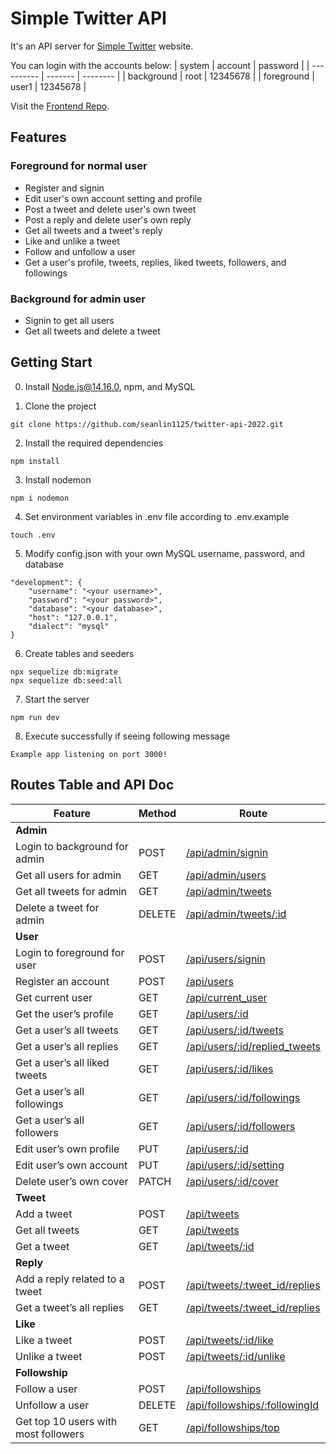 # Simple Twitter API
It's an API server for [Simple Twitter](https://gino-hsu.github.io/simple-twitter/) website.

You can login with the accounts below:
| system     | account | password |
| ---------- | ------- | -------- |
| background | root    | 12345678 |
| foreground | user1   | 12345678 |

Visit the [Frontend Repo](https://github.com/Gino-Hsu/simple-twitter). 

## Features

### Foreground for normal user
- Register and signin
- Edit user's own account setting and profile
- Post a tweet and delete user's own tweet
- Post a reply and delete user's own reply
- Get all tweets and a tweet's reply
- Like and unlike a tweet
- Follow and unfollow a user
- Get a user's profile, tweets, replies, liked tweets, followers, and followings 

### Background for admin user
- Signin to get all users
- Get all tweets and delete a tweet

## Getting Start

0. Install Node.js@14.16.0, npm, and MySQL

1. Clone the project

```
git clone https://github.com/seanlin1125/twitter-api-2022.git
```

2. Install the required dependencies

```
npm install
```

3. Install nodemon 

```
npm i nodemon
```

4. Set environment variables in .env file according to .env.example

```
touch .env
```

5. Modify config.json with your own MySQL username, password, and database

```
"development": {
    "username": "<your username>",
    "password": "<your password>",
    "database": "<your database>",
    "host": "127.0.0.1",
    "dialect": "mysql"
}
```

6. Create tables and seeders 

```
npx sequelize db:migrate
npx sequelize db:seed:all
```

7. Start the server

```
npm run dev
```

8. Execute successfully if seeing following message

```
Example app listening on port 3000!
```

## Routes Table and API Doc
| Feature                              | Method | Route                                                                          |
| ------------------------------------ | ------ | ------------------------------------------------------------------------------ |
| **Admin**                            |        |                                                                                |
| Login to background for admin        | POST   | [/api/admin/signin](api-doc/admin/signin.md)                                   |
| Get all users for admin              | GET    | [/api/admin/users](api-doc/admin/get-users.md)                                 |
| Get all tweets for admin              | GET    | [/api/admin/tweets](api-doc/admin/delete-tweet.md)                         |
| Delete a tweet for admin             | DELETE | [/api/admin/tweets/:id](api-doc/admin/delete-tweet.md)                         |
| **User**                             |        |                                                                                |
| Login to foreground for user         | POST   | [/api/users/signin](api-doc/user/signin.md)                                    |
| Register an account                  | POST   | [/api/users](api-doc/user/signup.md)                                           |
| Get current user                     | GET    | [/api/current_user](api-doc/user/get-current-user.md)                          |
| Get the user’s profile               | GET    | [/api/users/:id](api-doc/user/get-user-profile.md)                             |
| Get a user’s all tweets              | GET    | [/api/users/:id/tweets](api-doc/user/get-user-tweets.md)                       |
| Get a user’s all replies             | GET    | [/api/users/:id/replied_tweets](api-doc/user/get-user-replies.md)              |
| Get a user’s all liked tweets        | GET    | [/api/users/:id/likes](api-doc/user/get-user-liked-tweets.md)                  |
| Get a user’s all followings          | GET    | [/api/users/:id/followings](api-doc/user/get-user-followings.md)               |
| Get a user’s all followers           | GET    | [/api/users/:id/followers](api-doc/user/get-user-followers.md)                 |
| Edit user’s own profile              | PUT    | [/api/users/:id](api-doc/user/put-user-profile.md)                             |
| Edit user’s own account              | PUT    | [/api/users/:id/setting](api-doc/user/put-user-setting.md)                     |
| Delete user’s own cover              | PATCH  | [/api/users/:id/cover](api-doc/user                      )                     |
| **Tweet**                            |        |                                                                                |
| Add a tweet                          | POST   | [/api/tweets](api-doc/tweet/add-tweet.md)                                      |
| Get all tweets                       | GET    | [/api/tweets](api-doc/tweet/get-tweets.md)                                     |
| Get a tweet                          | GET    | [/api/tweets/:id](api-doc/tweet/get-tweet.md)                                  |
| **Reply**                            |        |                                                                                |
| Add a reply related to a tweet       | POST   | [/api/tweets/:tweet_id/replies](api-doc/tweet/add-tweet-reply.md)              |
| Get a tweet’s all replies            | GET    | [/api/tweets/:tweet_id/replies](api-doc/tweet/get-tweet-replies.md)            |
| **Like**                             |        |                                                                                |
| Like a tweet                         | POST   | [/api/tweets/:id/like](api-doc/tweet/add-tweet-like.md)                        |
| Unlike a tweet                       | POST   | [/api/tweets/:id/unlike](api-doc/tweet/delete-tweet-like.md)                   |
| **Followship**                       |        |                                                                                |
| Follow a user                        | POST   | [/api/followships](api-doc/followship/add-following.md)                        |
| Unfollow a user                      | DELETE | [/api/followships/:followingId](api-doc/followship/delete-following.md)        |
| Get top 10 users with most followers | GET    | [/api/followships/top](api-doc/user/get-top-users.md)                          |
